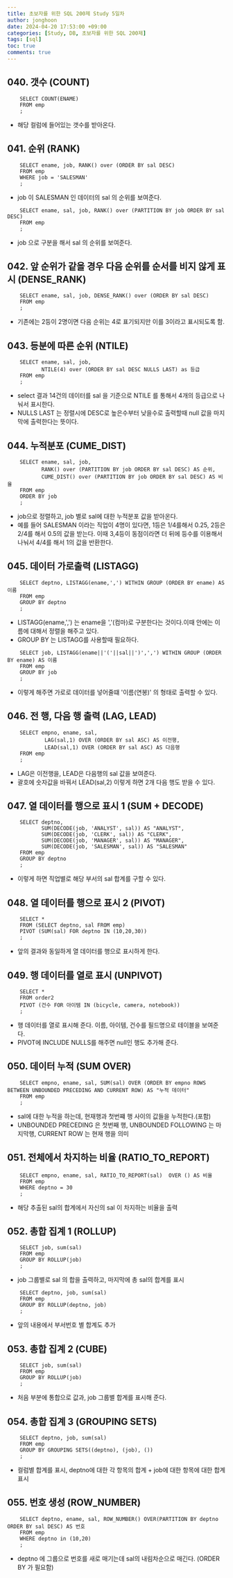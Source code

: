 ```yaml
---
title: 초보자를 위한 SQL 200제 Study 5일차
author: jonghoon
date: 2024-04-20 17:53:00 +09:00
categories: [Study, DB, 초보자를 위한 SQL 200제]
tags: [sql]
toc: true
comments: true
---
```


  
## 040. 갯수 (COUNT) 

```  
    SELECT COUNT(ENAME)
    FROM emp
    ;
```
- 해당 컬럼에 들어있는 갯수를 받아온다.  


## 041. 순위 (RANK) 

```  
    SELECT ename, job, RANK() over (ORDER BY sal DESC) 
    FROM emp    
    WHERE job = 'SALESMAN'
    ;
```
- job 이 SALESMAN 인 데이터의 sal 의 순위를 보여준다.  

```  
    SELECT ename, sal, job, RANK() over (PARTITION BY job ORDER BY sal DESC) 
    FROM emp    
    ;
```
- job 으로 구분을 해서  sal 의 순위를 보여준다.  


## 042. 앞 순위가 같을 경우 다음 순위를 순서를 비지 않게 표시  (DENSE_RANK) 

```  
    SELECT ename, sal, job, DENSE_RANK() over (ORDER BY sal DESC)
    FROM emp    
    ;
```
- 기존에는 2등이 2명이면 다음 순위는 4로 표기되지만 이를 3이라고 표시되도록 함.  


## 043. 등분에 따른 순위  (NTILE) 

```  
    SELECT ename, sal, job, 
           NTILE(4) over (ORDER BY sal DESC NULLS LAST) as 등급
    FROM emp    
    ;
```
- select 결과 14건의 데이터를 sal 을 기준으로 NTILE 를 통해서 4개의 등급으로 나눠서 표시한다.  
- NULLS LAST 는 정렬시에 DESC로 높은수부터 낮을수로 출력할때 null 값을 마지막에 출력한다는 뜻이다.  
  
  
## 044. 누적분포  (CUME_DIST) 

```  
    SELECT ename, sal, job, 
           RANK() over (PARTITION BY job ORDER BY sal DESC) AS 순위,
           CUME_DIST() over (PARTITION BY job ORDER BY sal DESC) AS 비율
    FROM emp    
    ORDER BY job
    ;
```
- job으로 정렬하고, job 별로 sal에 대한 누적분포 값을 받아온다.  
- 예를 들어 SALESMAN 이라는 직업이 4명이 있다면, 1등은 1/4를해서 0.25, 2등은 2/4를 해서 0.5의 값을 받는다. 이때 3,4등이 동점이라면 더 뒤에 등수를 이용해서 나눠서 4/4를 해서 1의 값을 반환한다.  


## 045. 데이터 가로출력  (LISTAGG) 

```  
    SELECT deptno, LISTAGG(ename,',') WITHIN GROUP (ORDER BY ename) AS 이름
    FROM emp    
    GROUP BY deptno
    ;
```
- LISTAGG(ename,',') 는 ename을 ','(컴마)로 구분한다는 것이다.이때 안에는 이름에 대해서 정렬을 해주고 있다.  
- GROUP BY 는 LISTAGG를 사용할때 필요하다.  
  
```  
    SELECT job, LISTAGG(ename||'('||sal||')',',') WITHIN GROUP (ORDER BY ename) AS 이름
    FROM emp    
    GROUP BY job
    ;
```
- 이렇게 해주면 가로로 데이터를 넣어줄떄 '이름(연봉)' 의 형태로 출력할 수 있다.  


## 046. 전 행, 다음 행 출력  (LAG, LEAD) 

```  
    SELECT empno, ename, sal,
            LAG(sal,1) OVER (ORDER BY sal ASC) AS 이전행,
            LEAD(sal,1) OVER (ORDER BY sal ASC) AS 다음행
    FROM emp    
    ;
```
- LAG은 이전행을, LEAD은 다음행의 sal 값을 보여준다.  
- 괄호에 숫자값을 바꿔서 LEAD(sal,2) 이렇게 하면 2개 다음 행도 받을 수 있다.  
  

## 047. 열 데이터를 행으로 표시 1 (SUM + DECODE) 

```
    SELECT deptno,
           SUM(DECODE(job, 'ANALYST', sal)) AS "ANALYST",
           SUM(DECODE(job, 'CLERK', sal)) AS "CLERK",
           SUM(DECODE(job, 'MANAGER', sal)) AS "MANAGER",
           SUM(DECODE(job, 'SALESMAN', sal)) AS "SALESMAN"
    FROM emp
    GROUP BY deptno
    ;
```
- 이렇게 하면 직업별로 해당 부서의 sal 합계를 구할 수 있다.  
  
  
## 048. 열 데이터를 행으로 표시 2 (PIVOT) 

```
    SELECT *
    FROM (SELECT deptno, sal FROM emp)
    PIVOT (SUM(sal) FOR deptno IN (10,20,30))
    ;
```
- 앞의 결과와 동일하게 열 데이터를 행으로 표시하게 한다.  
  
  
## 049. 행 데이터를 열로 표시  (UNPIVOT) 

```
    SELECT *
    FROM order2
    PIVOT (건수 FOR 아이템 IN (bicycle, camera, notebook))
    ;
```
- 행 데이터를 열로 표시해 준다. 이름, 아이템, 건수를 필드명으로 테이블을 보여준다.  
- PIVOT에 INCLUDE NULLS를 해주면 null인 행도 추가해 준다.  


## 050. 데이터 누적  (SUM OVER) 

```
    SELECT empno, ename, sal, SUM(sal) OVER (ORDER BY empno ROWS BETWEEN UNBOUNDED PRECEDING AND CURRENT ROW) AS "누적 데이터"
    FROM emp
    ;
```
- sal에 대한 누적을 하는데, 현재행과 첫번쨰 행 사이의 값들을 누적한다.(포함)  
- UNBOUNDED PRECEDING 은 첫번째 행, UNBOUNDED FOLLOWING 는 마지막행, CURRENT ROW 는 현재 행을 의미  


## 051. 전체에서 차지하는 비율  (RATIO_TO_REPORT) 

```
    SELECT empno, ename, sal, RATIO_TO_REPORT(sal)  OVER () AS 비율
    FROM emp
    WHERE deptno = 30
    ;
```
- 해당 추출된 sal의 합계에서 자신의 sal 이 차지하는 비율을 출력  

  
## 052. 총합 집계 1 (ROLLUP) 

```
    SELECT job, sum(sal)
    FROM emp
    GROUP BY ROLLUP(job)
    ;
```
- job 그룹별로 sal 의 합을 출력하고, 마지막에 총 sal의 합계를 표시  
  
```
    SELECT deptno, job, sum(sal)
    FROM emp
    GROUP BY ROLLUP(deptno, job)
    ;
```
- 앞의 내용에서 부서번호 별 합계도 추가  
  
  
## 053. 총합 집계 2 (CUBE) 

```
    SELECT job, sum(sal)
    FROM emp
    GROUP BY ROLLUP(job)
    ;
```
- 처음 부분에 통합으로 값과, job 그룹별 합계를 표시해 준다.  
  
  
## 054. 총합 집계 3 (GROUPING SETS) 

```
    SELECT deptno, job, sum(sal)
    FROM emp
    GROUP BY GROUPING SETS((deptno), (job), ())
    ;
```
- 컬럼별 합계를 표시, deptno에 대한 각 항목의 합계 + job에 대한 항목에 대한 합계 표시  
  

## 055. 번호 생성 (ROW_NUMBER) 

```
    SELECT deptno, ename, sal, ROW_NUMBER() OVER(PARTITION BY deptno ORDER BY sal DESC) AS 번호
    FROM emp
    WHERE deptno in (10,20)
    ;
```
- deptno 에 그룹으로 번호를 새로 매기는데 sal의 내림차순으로 매긴다. (ORDER BY 가 필요함)




